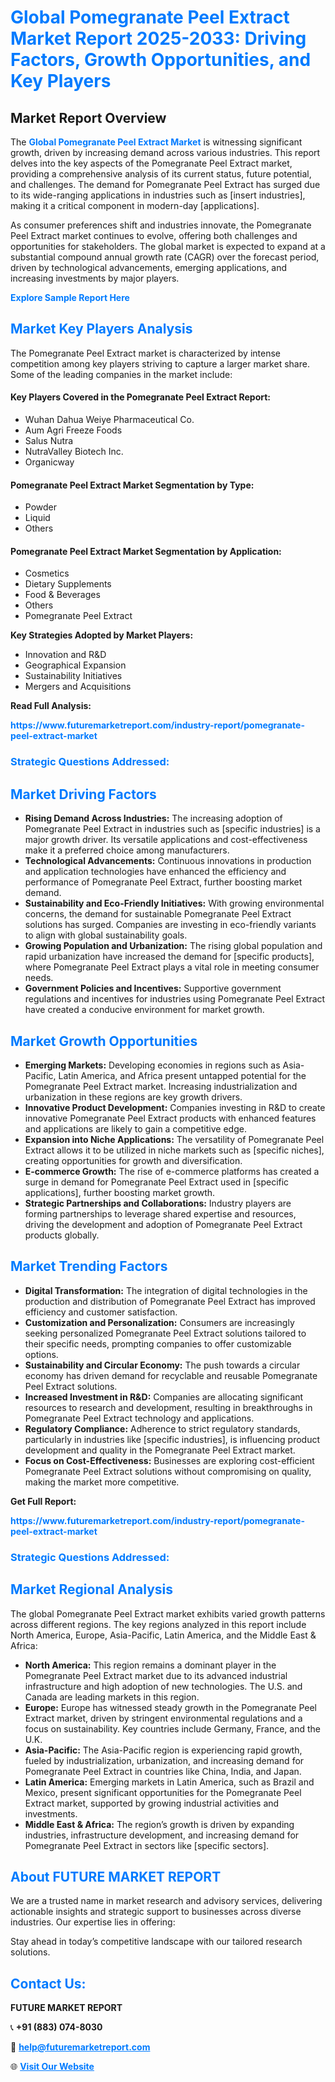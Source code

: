 <h1 style="color: #007BFF;">Global Pomegranate Peel Extract Market Report 2025-2033: Driving Factors, Growth Opportunities, and Key Players</h1>

<section id="overview">
<h2>Market Report Overview</h2>
<p>The <a href="https://www.futuremarketreport.com/industry-report/pomegranate-peel-extract-market" style="color: #007BFF; text-decoration: none;"><strong>Global Pomegranate Peel Extract Market</strong></a> is witnessing significant growth, driven by increasing demand across various industries. This report delves into the key aspects of the Pomegranate Peel Extract market, providing a comprehensive analysis of its current status, future potential, and challenges. The demand for Pomegranate Peel Extract has surged due to its wide-ranging applications in industries such as [insert industries], making it a critical component in modern-day [applications].</p>
<p>As consumer preferences shift and industries innovate, the Pomegranate Peel Extract market continues to evolve, offering both challenges and opportunities for stakeholders. The global market is expected to expand at a substantial compound annual growth rate (CAGR) over the forecast period, driven by technological advancements, emerging applications, and increasing investments by major players.</p>
</section>

<section id="overview">
<p><a href="https://www.futuremarketreport.com/request-sample/reportId=111487" style="color: #007BFF; text-decoration: none;"><strong>Explore Sample Report Here</strong></a></p>
</section>

<section id="key-players">
<h2 style="color: #007BFF;">Market Key Players Analysis</h2>
<p>The Pomegranate Peel Extract market is characterized by intense competition among key players striving to capture a larger market share. Some of the leading companies in the market include:</p>
<h4>Key Players Covered in the Pomegranate Peel Extract Report:</h4>
<ul><li>Wuhan Dahua Weiye Pharmaceutical Co.</li><li>Aum Agri Freeze Foods</li><li>Salus Nutra</li><li>NutraValley Biotech Inc.</li><li>Organicway</li></ul>
<h4>Pomegranate Peel Extract Market Segmentation by Type:</h4>
<ul><li>Powder</li><li>Liquid</li><li>Others</li></ul>

<h4>Pomegranate Peel Extract Market Segmentation by Application:</h4>
<ul><li>Cosmetics</li><li>Dietary Supplements</li><li>Food &amp; Beverages</li><li>Others</li><li>Pomegranate Peel Extract</li></ul>
<p><strong>Key Strategies Adopted by Market Players:</strong></p>
<ul>
<li>Innovation and R&D</li>
<li>Geographical Expansion</li>
<li>Sustainability Initiatives</li>
<li>Mergers and Acquisitions</li>
</ul>
</section>

<section>
<p><strong>Read Full Analysis: </strong></p><a href="https://www.futuremarketreport.com/industry-report/pomegranate-peel-extract-market" style="color: #007BFF; text-decoration: none;"><strong>https://www.futuremarketreport.com/industry-report/pomegranate-peel-extract-market</strong></a>
<h3 style="color: #007BFF;">Strategic Questions Addressed:</h3>
</section>

<section id="driving-factors">
<h2 style="color: #007BFF;">Market Driving Factors</h2>
<ul>
<li><strong>Rising Demand Across Industries:</strong> The increasing adoption of Pomegranate Peel Extract in industries such as [specific industries] is a major growth driver. Its versatile applications and cost-effectiveness make it a preferred choice among manufacturers.</li>
<li><strong>Technological Advancements:</strong> Continuous innovations in production and application technologies have enhanced the efficiency and performance of Pomegranate Peel Extract, further boosting market demand.</li>
<li><strong>Sustainability and Eco-Friendly Initiatives:</strong> With growing environmental concerns, the demand for sustainable Pomegranate Peel Extract solutions has surged. Companies are investing in eco-friendly variants to align with global sustainability goals.</li>
<li><strong>Growing Population and Urbanization:</strong> The rising global population and rapid urbanization have increased the demand for [specific products], where Pomegranate Peel Extract plays a vital role in meeting consumer needs.</li>
<li><strong>Government Policies and Incentives:</strong> Supportive government regulations and incentives for industries using Pomegranate Peel Extract have created a conducive environment for market growth.</li>
</ul>
</section>

<section id="growth-opportunities">
<h2 style="color: #007BFF;">Market Growth Opportunities</h2>
<ul>
<li><strong>Emerging Markets:</strong> Developing economies in regions such as Asia-Pacific, Latin America, and Africa present untapped potential for the Pomegranate Peel Extract market. Increasing industrialization and urbanization in these regions are key growth drivers.</li>
<li><strong>Innovative Product Development:</strong> Companies investing in R&D to create innovative Pomegranate Peel Extract products with enhanced features and applications are likely to gain a competitive edge.</li>
<li><strong>Expansion into Niche Applications:</strong> The versatility of Pomegranate Peel Extract allows it to be utilized in niche markets such as [specific niches], creating opportunities for growth and diversification.</li>
<li><strong>E-commerce Growth:</strong> The rise of e-commerce platforms has created a surge in demand for Pomegranate Peel Extract used in [specific applications], further boosting market growth.</li>
<li><strong>Strategic Partnerships and Collaborations:</strong> Industry players are forming partnerships to leverage shared expertise and resources, driving the development and adoption of Pomegranate Peel Extract products globally.</li>
</ul>
</section>

<section id="trending-factors">
<h2 style="color: #007BFF;">Market Trending Factors</h2>
<ul>
<li><strong>Digital Transformation:</strong> The integration of digital technologies in the production and distribution of Pomegranate Peel Extract has improved efficiency and customer satisfaction.</li>
<li><strong>Customization and Personalization:</strong> Consumers are increasingly seeking personalized Pomegranate Peel Extract solutions tailored to their specific needs, prompting companies to offer customizable options.</li>
<li><strong>Sustainability and Circular Economy:</strong> The push towards a circular economy has driven demand for recyclable and reusable Pomegranate Peel Extract solutions.</li>
<li><strong>Increased Investment in R&D:</strong> Companies are allocating significant resources to research and development, resulting in breakthroughs in Pomegranate Peel Extract technology and applications.</li>
<li><strong>Regulatory Compliance:</strong> Adherence to strict regulatory standards, particularly in industries like [specific industries], is influencing product development and quality in the Pomegranate Peel Extract market.</li>
<li><strong>Focus on Cost-Effectiveness:</strong> Businesses are exploring cost-efficient Pomegranate Peel Extract solutions without compromising on quality, making the market more competitive.</li>
</ul>
</section>

<section>
<p><strong>Get Full Report: </strong></p><a href="https://www.futuremarketreport.com/industry-report/pomegranate-peel-extract-market" style="color: #007BFF; text-decoration: none;"><strong>https://www.futuremarketreport.com/industry-report/pomegranate-peel-extract-market</strong></a>
<h3 style="color: #007BFF;">Strategic Questions Addressed:</h3>
</section>


<section id="regional-analysis">
<h2 style="color: #007BFF;">Market Regional Analysis</h2>
<p>The global Pomegranate Peel Extract market exhibits varied growth patterns across different regions. The key regions analyzed in this report include North America, Europe, Asia-Pacific, Latin America, and the Middle East & Africa:</p>
<ul>
<li><strong>North America:</strong> This region remains a dominant player in the Pomegranate Peel Extract market due to its advanced industrial infrastructure and high adoption of new technologies. The U.S. and Canada are leading markets in this region.</li>
<li><strong>Europe:</strong> Europe has witnessed steady growth in the Pomegranate Peel Extract market, driven by stringent environmental regulations and a focus on sustainability. Key countries include Germany, France, and the U.K.</li>
<li><strong>Asia-Pacific:</strong> The Asia-Pacific region is experiencing rapid growth, fueled by industrialization, urbanization, and increasing demand for Pomegranate Peel Extract in countries like China, India, and Japan.</li>
<li><strong>Latin America:</strong> Emerging markets in Latin America, such as Brazil and Mexico, present significant opportunities for the Pomegranate Peel Extract market, supported by growing industrial activities and investments.</li>
<li><strong>Middle East & Africa:</strong> The region’s growth is driven by expanding industries, infrastructure development, and increasing demand for Pomegranate Peel Extract in sectors like [specific sectors].</li>
</ul>
</section>

<footer>
<h2 style="color: #007BFF;">About FUTURE MARKET REPORT</h2>
<p>We are a trusted name in market research and advisory services, delivering actionable insights and strategic support to businesses across diverse industries. Our expertise lies in offering:</p>

<p>Stay ahead in today’s competitive landscape with our tailored research solutions.</p>

<h2 style="color: #007BFF;">Contact Us:</h2>
<p><strong>FUTURE MARKET REPORT</strong></p>
<p>📞 <strong>+91 (883) 074-8030</strong></p>
<p>📧 <strong><a href="mailto:help@futuremarketreport.com" style="color: #007BFF;">help@futuremarketreport.com</a></strong></p>
<p>🌐 <strong><a href="https://www.futuremarketreport.com/" style="color: #007BFF;">Visit Our Website</a></strong></p>
</footer>